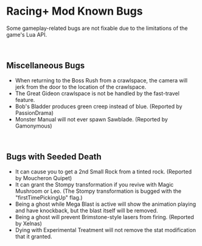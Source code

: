 # Racing+ Mod Known Bugs

Some gameplay-related bugs are not fixable due to the limitations of the game's Lua API.

<br />

## Miscellaneous Bugs

- When returning to the Boss Rush from a crawlspace, the camera will jerk from the door to the location of the crawlspace.
- The Great Gideon crawlspace is not be handled by the fast-travel feature.
- Bob's Bladder produces green creep instead of blue. (Reported by PassionDrama)
- Monster Manual will not ever spawn Sawblade. (Reported by Gamonymous)

<br />

## Bugs with Seeded Death

- It can cause you to get a 2nd Small Rock from a tinted rock. (Reported by Moucheron Quipet)
- It can grant the Stompy transformation if you revive with Magic Mushroom or Leo. (The Stompy transformation is bugged with the "firstTimePickingUp" flag.)
- Being a ghost while Mega Blast is active will show the animation playing and have knockback, but the blast itself will be removed.
- Being a ghost will prevent Brimstone-style lasers from firing. (Reported by Xelnas)
- Dying with Experimental Treatment will not remove the stat modification that it granted.

<br />

